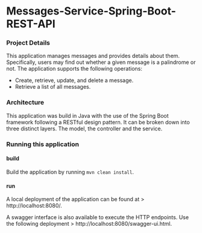 # Messages-Service-Spring-Boot-REST-API

### Project Details
This application manages messages and provides details about them. Specifically, users may find out whether a given message is a palindrome or not. The application supports the following operations:
* Create, retrieve, update, and delete a message.
* Retrieve a list of all messages.


### Architecture
This application was build in Java with the use of the Spring Boot framework following a RESTful design pattern. It can be broken down into three distinct layers. The model, the controller and the service. 

### Running this application
#### build
Build the application by running `mvn clean install`. 

#### run
A local deployment of the application can be found at > http://localhost:8080/.

A swagger interface is also available to execute the HTTP endpoints. Use the following deployment > http://localhost:8080/swagger-ui.html.
